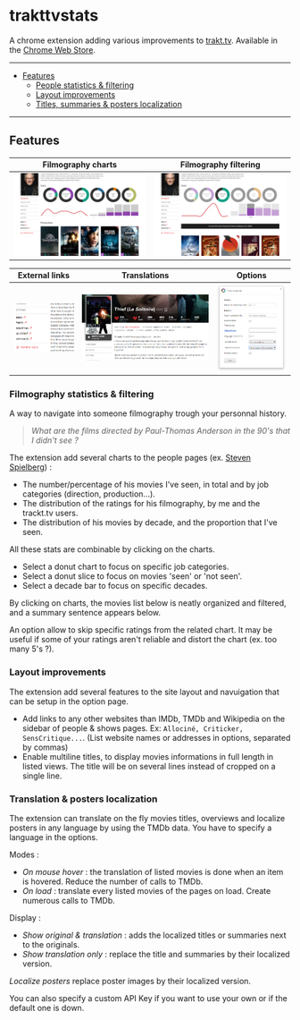 # trakttvstats
A chrome extension adding various improvements to [trakt.tv](https://trakt.tv). Available in the [Chrome Web Store](https://chrome.google.com/webstore/detail/khhjjcbdknmdbdhgkbnldplgoppeehce).

-------------
- [Features](#features)
    - [People statistics & filtering](#people-statistics--filtering)
    - [Layout improvements](#layout-improvements)
    - [Titles, summaries & posters localization](#translation--posters-localization)

-------------
## Features

Filmography charts|Filmography filtering
:--:|:--:
![screen_01](img/screen_01.png) | ![screen_02](img/screen_02.png)

External links|Translations|Options
:--:|:--:|:--:
![links](img/links.png) | ![options](img/translation2.png) | ![options](img/options.png)

### Filmography statistics & filtering

A way to navigate into someone filmography trough your personnal history.

> *What are the films directed by Paul-Thomas Anderson in the 90's that I didn't see ?*

The extension add several charts to the people pages (ex. [Steven Spielberg](https://trakt.tv/people/steven-spielberg)) :

- The number/percentage of his movies I've seen, in total and by job categories (direction, production...).
- The distribution of the ratings for his filmography, by me and the trackt.tv users.
- The distribution of his movies by decade, and the proportion that I've seen.

All these stats are combinable by clicking on the charts.

- Select a donut chart to focus on specific job categories.
- Select a donut slice to focus on movies 'seen' or 'not seen'.
- Select a decade bar to focus on specific decades.

By clicking on charts, the movies list below is neatly organized and filtered, and a summary sentence appears below.


An option allow to skip specific ratings from the related chart. It may be useful if some of your ratings aren't reliable and distort the chart (ex. too many 5's ?).

### Layout improvements

The extension add several features to the site layout and navuigation that can be setup in the option page.

- Add links to any other websites than IMDb, TMDb and Wikipedia on the sidebar of people & shows pages. Ex: ``Allociné, Criticker, SensCritique...``. (List website names or addresses in options, separated by commas)
- Enable multiline titles, to display movies informations in full length in listed views. The title will be on several lines instead of cropped on a single line.

### Translation & posters localization

The extension can translate on the fly movies titles, overviews and localize posters in any language by using the TMDb data. You have to specify a language in the options.

Modes :
- *On mouse hover* : the translation of listed movies is done when an item is hovered. Reduce the number of calls to TMDb.
- *On load* : translate every listed movies of the pages on load. Create numerous calls to TMDb.

Display :
- *Show original & translation* : adds the localized titles or summaries next to the originals.
- *Show translation only* : replace the title and summaries by their localized version.

*Localize posters* replace poster images by their localized version.

You can also specify a custom API Key if you want to use your own or if the default one is down.
